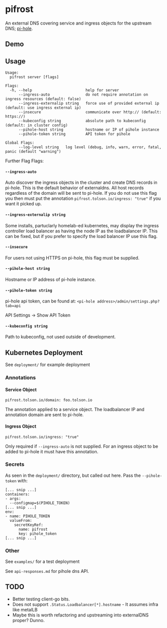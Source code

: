 # pifrost

An external DNS covering service and ingress objects for the upstream DNS; [pi-hole](https://pi-hole.net/).

## Demo

## Usage

```
Usage:
  pifrost server [flags]

Flags:
  -h, --help                        help for server
      --ingress-auto                do not require annotation on ingress resources (default: false)
      --ingress-externalip string   force use of provided external ip (default: use ingress external ip)
      --insecure                    communicate over http:// (default: https://)
      --kubeconfig string           absolute path to kubeconfig (default: in cluster config)
      --pihole-host string          hostname or IP of pihole instance
      --pihole-token string         API token for pihole

Global Flags:
      --log-level string   log level (debug, info, warn, error, fatal, panic (default "warning")
```

Further Flag Flags:

#### `--ingress-auto`

Auto discover the ingress objects in the cluster and create DNS records in pi-hole. This is the default
behavior of externaldns. All host records regardless of the domain will be sent to pi-hole. If you do
not use this flag you then must put the annotation `pifrost.tolson.io/ingress: "true"` if you want it
picked up.

#### `--ingress-externalip string`

Some installs, partuclarly homelab-ed kubernetes, may display the ingress controller load balancer as
having the node IP as the loadbalancer IP. This can be fixed, but if you prefer to specify the load
balancer IP use this flag.

#### `--insecure`

For users not using HTTPS on pi-hole, this flag must be supplied.

#### `--pihole-host string`

Hostname or IP address of pi-hole instance.

#### `--pihole-token string`

pi-hole api token, can be found at: `<pi-hole address>/admin/settings.php?tab=api`

API Settings -> Show API Token

#### `--kubeconfig string`

Path to kubeconfig, not used outside of development.

## Kubernetes Deployment

See `deployment/` for example deployment

### Annotations

#### Service Object

```
pifrost.tolson.io/domain: foo.tolson.io
```

The annotation applied to a service object. The loadbalancer IP and annotation domain are sent to pi-hole.

#### Ingress Object

```
pifrost.tolson.io/ingress: "true"
```

Only required if `--ingress-auto` is not supplied. For an ingress object to be added to pi-hole it must have
this annotation.

### Secrets

As seen in the `deployment/` directory, but called out here. Pass the `--pihole-token` with:

```
[... snip ...]
containers:
- args:
  --configmap=$(PIHOLE_TOKEN)
[... snip ...]
env:
- name: PIHOLE_TOKEN
  valueFrom:
    secretKeyRef:
      name: pifrost
      key: pihole_token
[... snip ...]
```

### Other

See `examples/` for a test deployment

See `api-responses.md` for pihole dns API.

## TODO

* Better testing client-go bits.
* Does not support `.Status.Loadbalancer[*].hostname` - It assumes infra like metalLB
* Maybe this is worth refactoring and upstreaming into externalDNS proper? Dunno.
